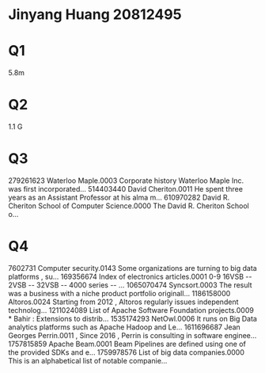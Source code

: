 <h1>Jinyang Huang 20812495</h1>
<h1>Q1</h1>
<p>5.8m</p>

<h1>Q2</h1>
1.1 G
<h1>Q3</h1>
279261623	Waterloo Maple.0003	Corporate history Waterloo Maple Inc. was first incorporated...
514403440	David Cheriton.0011	He spent three years as an Assistant Professor at his alma m...
610970282	David R. Cheriton School of Computer Science.0000	The David R. Cheriton School o...

<h1>Q4</h1>
7602731	Computer security.0143	Some organizations are turning to big data platforms , su...
169356674	Index of electronics articles.0001	0-9 16VSB -- 2VSB -- 32VSB -- 4000 series -- ...
1065070474	Syncsort.0003	The result was a business with a niche product portfolio originall...
1186158000	Altoros.0024	Starting from 2012 , Altoros regularly issues independent technolog...
1211024089	List of Apache Software Foundation projects.0009	* Bahir : Extensions to distrib...
1535174293	NetOwl.0006	It runs on Big Data analytics platforms such as Apache Hadoop and Le...
1611696687	Jean Georges Perrin.0011	, Since 2016 , Perrin is consulting in software enginee...
1757815859	Apache Beam.0001	Beam Pipelines are defined using one of the provided SDKs and e...
1759978576	List of big data companies.0000	This is an alphabetical list of notable companie...